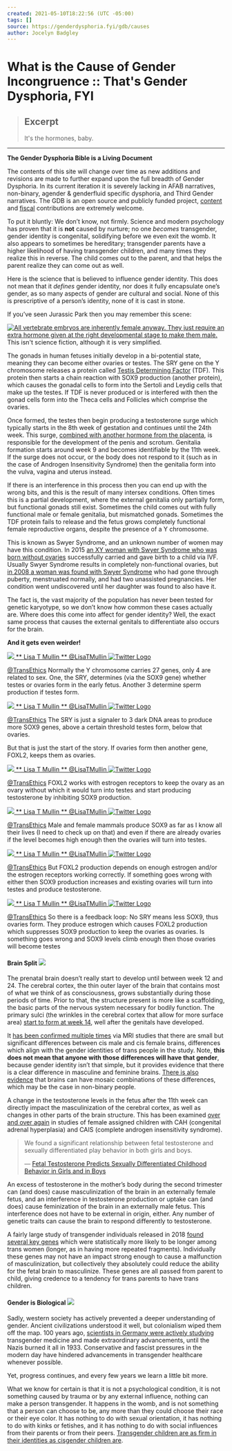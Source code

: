 ```yaml
---
created: 2021-05-10T18:22:56 (UTC -05:00)
tags: []
source: https://genderdysphoria.fyi/gdb/causes
author: Jocelyn Badgley
---
```


# What is the Cause of Gender Incongruence :: That's Gender Dysphoria, FYI

> ## Excerpt
> It's the hormones, baby.

---
**The Gender Dysphoria Bible is a Living Document**

The contents of this site will change over time as new additions and revisions are made to further expand upon the full breadth of Gender Dysphoria. In its current iteration it is severely lacking in AFAB narratives, non-binary, agender & genderfluid specific dysphoria, and Third Gender narratives. The GDB is an open source and publicly funded project, [content](https://github.com/GenderDysphoria/GenderDysphoria.fyi) and [fiscal](https://patreon.com/curvyandtrans) contributions are extremely welcome.

To put it bluntly: We don’t know, not firmly. Science and modern psychology has proven that it is **not** caused by nurture; no one _becomes_ transgender, gender identity is congenital, solidifying before we even exit the womb. It also appears to sometimes be hereditary; transgender parents have a higher likelihood of having transgender children, and many times they realize this in reverse. The child comes out to the parent, and that helps the parent realize they can come out as well.

Here is the science that is believed to influence gender identity. This does not mean that it _defines_ gender identity, nor does it fully encapsulate one’s gender, as so many aspects of gender are cultural and social. None of this is prescriptive of a person’s identity, none of it is cast in stone.

If you’ve seen Jurassic Park then you may remember this scene:

 [![All vertebrate embryos are inherently female anyway. They just require an extra hormone given at the right developmental stage to make them male.](https://genderdysphoria.fyi/gdb/jurassicpark-8386452ecc.jpeg)](https://genderdysphoria.fyi/gdb/jurassicpark-8386452ecc.jpeg) This isn't science fiction, although it is very simplified.

The gonads in human fetuses initially develop in a bi-potential state, meaning they can become either ovaries or testes. The SRY gene on the Y chromosome releases a protein called [Testis Determining Factor](https://en.wikipedia.org/wiki/Testis-determining_factor) (TDF). This protein then starts a chain reaction with SOX9 production (another protein), which causes the gonadal cells to form into the Sertoli and Leydig cells that make up the testes. If TDF is never produced or is interfered with then the gonad cells form into the Theca cells and Follicles which comprise the ovaries.

Once formed, the testes then begin producing a testosterone surge which typically starts in the 8th week of gestation and continues until the 24th week. This surge, [combined with another hormone from the placenta](https://www.sciencedaily.com/releases/2019/02/190214153053.htm), is responsible for the development of the penis and scrotum. Genitalia formation starts around week 9 and becomes identifiable by the 11th week. If the surge does not occur, or the body does not respond to it (such as in the case of Androgen Insensitivity Syndrome) then the genitalia form into the vulva, vagina and uterus instead.

If there is an interference in this process then you can end up with the wrong bits, and this is the result of many intersex conditions. Often times this is a partial development, where the external genitalia only partially form, but functional gonads still exist. Sometimes the child comes out with fully functional male or female genitalia, but mismatched gonads. Sometimes the TDF protein fails to release and the fetus grows completely functional female reproductive organs, despite the presence of a Y chromosome.

This is known as Swyer Syndrome, and an unknown number of women may have this condition. In 2015 [an XY woman with Swyer Syndrome who was born without ovaries](https://www.independent.co.uk/news/science/mostly-male-woman-gives-birth-to-twins-in-medical-miracle-10033528.html) successfully carried and gave birth to a child via IVF. Usually Swyer Syndrome results in completely non-functional ovaries, but [in 2008 a woman was found with Swyer Syndrome](https://www.ncbi.nlm.nih.gov/pmc/articles/PMC2190741/) who had gone through puberty, menstruated normally, and had two unassisted pregnancies. Her condition went undiscovered until her daughter was found to also have it.

The fact is, the vast majority of the population has never been tested for genetic karyotype, so we don’t know how common these cases actually are. Where does this come into affect for gender identity? Well, the exact same process that causes the external genitals to differentiate also occurs for the brain.

**And it gets even weirder!**

[](https://twitter.com/LisaTMullin/status/1224039568971710464) [**![](https://genderdysphoria.fyi/tweets/LisaTMullin-72c27b4b20.jpg)** ** Lisa T Mullin ** @LisaTMullin ![Twitter Logo](https://genderdysphoria.fyi/tweets/logo.svg)](https://twitter.com/LisaTMullin) 

[@TransEthics](https://twitter.com/TransEthics) Normally the Y chromosome carries 27 genes, only 4 are related to sex. One, the SRY, determines (via the SOX9 gene) whether testes or ovaries form in the early fetus. Another 3 determine sperm production if testes form.

[](https://twitter.com/LisaTMullin/status/1224040716365524993) [**![](https://genderdysphoria.fyi/tweets/LisaTMullin-72c27b4b20.jpg)** ** Lisa T Mullin ** @LisaTMullin ![Twitter Logo](https://genderdysphoria.fyi/tweets/logo.svg)](https://twitter.com/LisaTMullin) 

[@TransEthics](https://twitter.com/TransEthics) The SRY is just a signaler to 3 dark DNA areas to produce more SOX9 genes, above a certain threshold testes form, below that ovaries.

But that is just the start of the story. If ovaries form then another gene, FOXL2, keeps them as ovaries.

[](https://twitter.com/LisaTMullin/status/1224041800513380352) [**![](https://genderdysphoria.fyi/tweets/LisaTMullin-72c27b4b20.jpg)** ** Lisa T Mullin ** @LisaTMullin ![Twitter Logo](https://genderdysphoria.fyi/tweets/logo.svg)](https://twitter.com/LisaTMullin) 

[@TransEthics](https://twitter.com/TransEthics) FOXL2 works with estrogen receptors to keep the ovary as an ovary without which it would turn into testes and start producing testosterone by inhibiting SOX9 production.

[](https://twitter.com/LisaTMullin/status/1224042620164296705) [**![](https://genderdysphoria.fyi/tweets/LisaTMullin-72c27b4b20.jpg)** ** Lisa T Mullin ** @LisaTMullin ![Twitter Logo](https://genderdysphoria.fyi/tweets/logo.svg)](https://twitter.com/LisaTMullin) 

[@TransEthics](https://twitter.com/TransEthics) Male and female mammals produce SOX9 as far as I know all their lives (I need to check up on that) and even if there are already ovaries if the level becomes high enough then the ovaries will turn into testes.

[](https://twitter.com/LisaTMullin/status/1224043995413639168) [**![](https://genderdysphoria.fyi/tweets/LisaTMullin-72c27b4b20.jpg)** ** Lisa T Mullin ** @LisaTMullin ![Twitter Logo](https://genderdysphoria.fyi/tweets/logo.svg)](https://twitter.com/LisaTMullin) 

[@TransEthics](https://twitter.com/TransEthics) But FOXL2 production depends on enough estrogen and/or the estrogen receptors working correctly. If something goes wrong with either then SOX9 production increases and existing ovaries will turn into testes and produce testosterone.

[](https://twitter.com/LisaTMullin/status/1224044949160611840) [**![](https://genderdysphoria.fyi/tweets/LisaTMullin-72c27b4b20.jpg)** ** Lisa T Mullin ** @LisaTMullin ![Twitter Logo](https://genderdysphoria.fyi/tweets/logo.svg)](https://twitter.com/LisaTMullin) 

[@TransEthics](https://twitter.com/TransEthics) So there is a feedback loop: No SRY means less SOX9, thus ovaries form. They produce estrogen which causes FOXL2 production which suppresses SOX9 production to keep the ovaries as ovaries. Is something goes wrong and SOX9 levels climb enough then those ovaries will become testes

#### Brain Split [![](https://genderdysphoria.fyi/images/svg/paragraph.svg)](https://genderdysphoria.fyi/gdb/causes#brain-split)

The prenatal brain doesn’t really start to develop until between week 12 and 24. The cerebral cortex, the thin outer layer of the brain that contains most of what we think of as consciousness, grows substantially during those periods of time. Prior to that, the structure present is more like a scaffolding, the basic parts of the nervous system necessary for bodily function. The primary sulci (the wrinkles in the cerebral cortex that allow for more surface area) [start to form at week 14](https://www.ncbi.nlm.nih.gov/pmc/articles/PMC2989000/#Sec5title), well after the genitals have developed.

It [has been confirmed multiple times](https://www.the-scientist.com/features/are-the-brains-of-transgender-people-different-from-those-of-cisgender-people-30027) via MRI studies that there are small but significant differences between cis male and cis female brains, differences which align with the gender identities of trans people in the study. Note, **this does not mean that anyone with those differences will have that gender**, because gender identity isn’t that simple, but it provides evidence that there is a clear difference in masculine and feminine brains. [There is also evidence](https://www.pnas.org/content/112/50/15468) that brains can have mosaic combinations of these differences, which may be the case in non-binary people.

A change in the testosterone levels in the fetus after the 11th week can directly impact the masculinization of the cerebral cortex, as well as changes in other parts of the brain structure. This has been examined [over and over again](https://www.ncbi.nlm.nih.gov/pmc/articles/PMC4350266/) in studies of female assigned children with CAH (congenital adrenal hyperplasia) and CAIS (complete androgen insensitivity syndrome).

> We found a significant relationship between fetal testosterone and sexually differentiated play behavior in both girls and boys.
> 
> — [Fetal Testosterone Predicts Sexually Differentiated Childhood Behavior in Girls and in Boys](https://www.ncbi.nlm.nih.gov/pmc/articles/PMC2778233/)

An excess of testosterone in the mother’s body during the second trimester can (and does) cause masculinization of the brain in an externally female fetus, and an interference in testosterone production or uptake can (and does) cause feminization of the brain in an externally male fetus. This interference does not have to be external in origin, either. Any number of genetic traits can cause the brain to respond differently to testosterone.

A fairly large study of transgender individuals released in 2018 [found several key genes](https://academic.oup.com/jcem/article/104/2/390/5104458) which were statistically more likely to be longer among trans women (longer, as in having more repeated fragments). Individually these genes may not have an impact strong enough to cause a malfunction of masculinization, but collectively they absolutely could reduce the ability for the fetal brain to masculinize. These genes are all passed from parent to child, giving credence to a tendency for trans parents to have trans children.

#### Gender is Biological [![](https://genderdysphoria.fyi/images/svg/paragraph.svg)](https://genderdysphoria.fyi/gdb/causes#gender-is-biological)

Sadly, western society has actively prevented a deeper understanding of gender. Ancient civilizations understood it well, but colonialism wiped them off the map. 100 years ago, [scientists in Germany were actively studying](https://en.wikipedia.org/wiki/Institut_f%C3%BCr_Sexualwissenschaft) transgender medicine and made extraordinary advancements, until the Nazis burned it all in 1933. Conservative and fascist pressures in the modern day have hindered advancements in transgender healthcare whenever possible.

Yet, progress continues, and every few years we learn a little bit more.

What we know for certain is that it is not a psychological condition, it is not something caused by trauma or by any external influence, nothing can make a person transgender. It happens in the womb, and is not something that a person can choose to be, any more than they could choose their race or their eye color. It has nothing to do with sexual orientation, it has nothing to do with kinks or fetishes, and it has nothing to do with social influences from their parents or from their peers. [Transgender children are as firm in their identities as cisgender children are](https://www.forbes.com/sites/dawnstaceyennis/2020/12/29/study-transgender-children-recognize-their-authentic-gender-at-early-age-just-like-other-kids/#20bbb14526bf).
